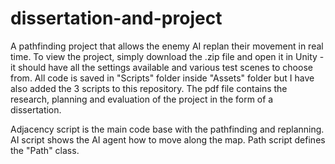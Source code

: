 # dissertation-and-project

A pathfinding project that allows the enemy AI replan their movement in real time.
To view the project, simply download the .zip file and open it in Unity - it should have all the settings available and various test scenes to choose from.
All code is saved in "Scripts" folder inside "Assets" folder but I have also added the 3 scripts to this repository.
The pdf file contains the research, planning and evaluation of the project in the form of a dissertation.

Adjacency script is the main code base with the pathfinding and replanning.
AI script shows the AI agent how to move along the map.
Path script defines the "Path" class.
